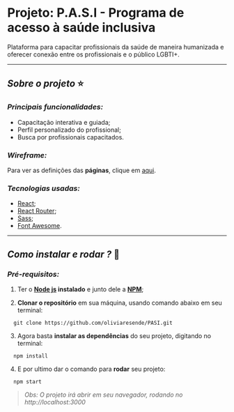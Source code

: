 # Projeto: P.A.S.I - Programa de acesso à saúde inclusiva

Plataforma para capacitar profissionais da saúde de maneira humanizada e oferecer conexão entre os profissionais e o público LGBTI+.
****
## *Sobre o projeto* ⭐️
### *Principais funcionalidades:*
- Capacitação interativa e guiada;
- Perfil personalizado do profissional;
- Busca por profissionais capacitados.

### *Wireframe:*

Para ver as definições das **páginas**, clique em [aqui](https://www.figma.com/file/ApL92QEryCPhuyaj5tMPns/Untitled?node-id=259%3A0).

### *Tecnologias usadas:*

- [React](https://pt-br.reactjs.org/docs/getting-started.html);
- [React Router](https://reacttraining.com/react-router/web/guides/quick-start);
- [Sass](https://sass-lang.com/guide);
- [Font Awesome](https://fontawesome.com/start).

****
## *Como instalar e rodar ?* 🚀
###  *Pré-requisitos:*
1. Ter o **[Node js](https://nodejs.org/en/) instalado** e junto dele a **[NPM](https://www.npmjs.com/)**;

2. **Clonar o repositório** em sua máquina, usando comando abaixo em seu terminal:

```
  git clone https://github.com/oliviaresende/PASI.git
```

3. Agora basta **instalar as dependências** do seu projeto, digitando no terminal:

```
  npm install
```
4. E por ultimo dar o comando para **rodar** seu projeto:

```
  npm start
```

 > *Obs: O projeto irá abrir em seu navegador, rodando no http://localhost:3000*
